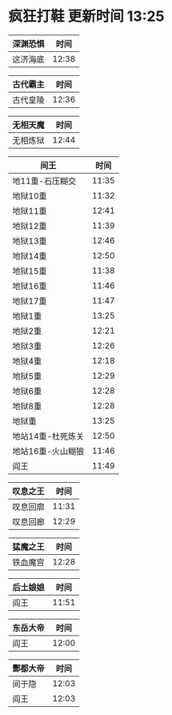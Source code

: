 # 疯狂打鞋 更新时间 13:25

| 深渊恐惧   | 时间    |
|--------|-------|
| 这济海底 | 12:38 |

| 古代霸主   | 时间    |
|--------|-------|
| 古代皇陵 | 12:36 |

| 无相天魔   | 时间    |
|--------|-------|
| 无相炼狱 | 12:44 |

| 间王   | 时间    |
|--------|-------|
| 地11重-石压糊交 | 11:35 |
| 地狱10重 | 11:32 |
| 地狱11重 | 12:41 |
| 地狱12重 | 11:39 |
| 地狱13重 | 12:46 |
| 地狱14重 | 12:50 |
| 地狱15重 | 11:38 |
| 地狱16重 | 11:46 |
| 地狱17重 | 11:47 |
| 地狱1重 | 13:25 |
| 地狱2重 | 12:21 |
| 地狱3重 | 12:26 |
| 地狱4重 | 12:18 |
| 地狱5重 | 12:29 |
| 地狱6重 | 12:28 |
| 地狱8重 | 12:28 |
| 地狱重 | 13:25 |
| 地站14重-杜死炼关 | 12:50 |
| 地站16重-火山糊狼 | 11:46 |
| 阎王 | 11:49 |

| 叹息之王   | 时间    |
|--------|-------|
| 叹息回廓 | 11:31 |
| 叹息回廊 | 12:29 |

| 猛魔之王   | 时间    |
|--------|-------|
| 铁血魔宫 | 12:28 |

| 后土娘娘   | 时间    |
|--------|-------|
| 阎王 | 11:51 |

| 东岳大帝   | 时间    |
|--------|-------|
| 阎王 | 12:00 |

| 酆都大帝   | 时间    |
|--------|-------|
| 间于隐 | 12:03 |
| 阎王 | 12:03 |